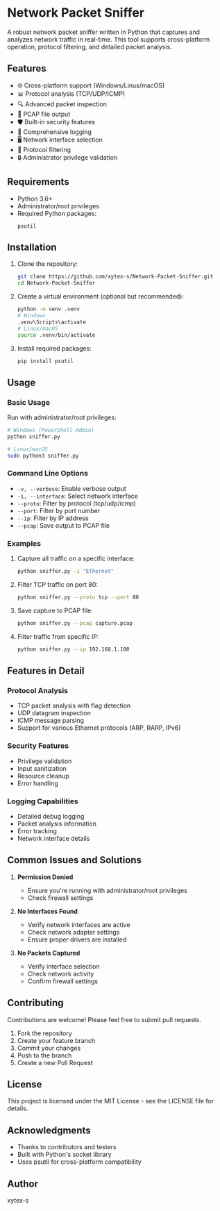 # Network Packet Sniffer

A robust network packet sniffer written in Python that captures and analyzes network traffic in real-time. This tool supports cross-platform operation, protocol filtering, and detailed packet analysis.

## Features

- 🌐 Cross-platform support (Windows/Linux/macOS)
- 📊 Protocol analysis (TCP/UDP/ICMP)
- 🔍 Advanced packet inspection
- 💾 PCAP file output
- 🛡️ Built-in security features
- 📝 Comprehensive logging
- 🖥️ Network interface selection
- 🚦 Protocol filtering
- 🔒 Administrator privilege validation

## Requirements

- Python 3.6+
- Administrator/root privileges
- Required Python packages:
  ```
  psutil
  ```

## Installation

1. Clone the repository:
   ```bash
   git clone https://github.com/xytex-s/Network-Packet-Sniffer.git
   cd Network-Packet-Sniffer
   ```

2. Create a virtual environment (optional but recommended):
   ```bash
   python -m venv .venv
   # Windows
   .venv\Scripts\activate
   # Linux/macOS
   source .venv/bin/activate
   ```

3. Install required packages:
   ```bash
   pip install psutil
   ```

## Usage

### Basic Usage

Run with administrator/root privileges:

```bash
# Windows (PowerShell Admin)
python sniffer.py

# Linux/macOS
sudo python3 sniffer.py
```

### Command Line Options

- `-v, --verbose`: Enable verbose output
- `-i, --interface`: Select network interface
- `--proto`: Filter by protocol (tcp/udp/icmp)
- `--port`: Filter by port number
- `--ip`: Filter by IP address
- `--pcap`: Save output to PCAP file

### Examples

1. Capture all traffic on a specific interface:
   ```bash
   python sniffer.py -i "Ethernet"
   ```

2. Filter TCP traffic on port 80:
   ```bash
   python sniffer.py --proto tcp --port 80
   ```

3. Save capture to PCAP file:
   ```bash
   python sniffer.py --pcap capture.pcap
   ```

4. Filter traffic from specific IP:
   ```bash
   python sniffer.py --ip 192.168.1.100
   ```

## Features in Detail

### Protocol Analysis
- TCP packet analysis with flag detection
- UDP datagram inspection
- ICMP message parsing
- Support for various Ethernet protocols (ARP, RARP, IPv6)

### Security Features
- Privilege validation
- Input sanitization
- Resource cleanup
- Error handling

### Logging Capabilities
- Detailed debug logging
- Packet analysis information
- Error tracking
- Network interface details

## Common Issues and Solutions

1. **Permission Denied**
   - Ensure you're running with administrator/root privileges
   - Check firewall settings

2. **No Interfaces Found**
   - Verify network interfaces are active
   - Check network adapter settings
   - Ensure proper drivers are installed

3. **No Packets Captured**
   - Verify interface selection
   - Check network activity
   - Confirm firewall settings

## Contributing

Contributions are welcome! Please feel free to submit pull requests.

1. Fork the repository
2. Create your feature branch
3. Commit your changes
4. Push to the branch
5. Create a new Pull Request

## License

This project is licensed under the MIT License - see the LICENSE file for details.

## Acknowledgments

- Thanks to contributors and testers
- Built with Python's socket library
- Uses psutil for cross-platform compatibility

## Author

xytex-s
